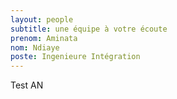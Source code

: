 ```yaml
---
layout: people
subtitle: une équipe à votre écoute
prenom: Aminata
nom: Ndiaye
poste: Ingenieure Intégration
---
```

Test AN
